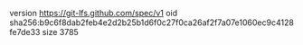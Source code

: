 version https://git-lfs.github.com/spec/v1
oid sha256:b9c6f8dab2feb4e2d2b25b1d6f0c27f0ca26af2f7a07e1060ec9c4128fe7de33
size 3785

